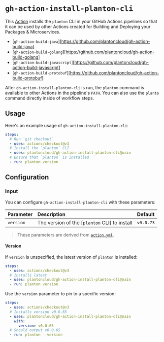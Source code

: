 # `gh-action-install-planton-cli`

This [Action] installs the `planton` CLI in your GitHub Actions pipelines so that it can be
used by other Actions created for Building and Deploying your Packages & Microservices.

* [`gh-action-build-java`][https://github.com/plantoncloud/gh-action-build-java]
* [`gh-action-build-golang`][https://github.com/plantoncloud/gh-action-build-golang]
* [`gh-action-build-javascript`][https://github.com/plantoncloud/gh-action-build-javascript]
* [`gh-action-build-protobuf`][https://github.com/plantoncloud/gh-action-build-protobuf]

After `gh-action-install-planton-cli` is run, the `planton` command is available to other Actions in the pipeline's
`PATH`. You can also use the `planto` command directly inside of workflow steps.

## Usage

Here's an example usage of `gh-action-install-planton-cli`:

```yaml
steps:
  # Run `git checkout`
  - uses: actions/checkout@v3
  # Install the `planton` CLI
  - uses: plantoncloud/gh-action-install-planton-cli@main
  # Ensure that `planton` is installed
  - run: planton version
```

## Configuration

### Input

You can configure `gh-action-install-planton-cli` with these parameters:

| Parameter      | Description                                                | Default            |
|:---------------|:-----------------------------------------------------------|:-------------------|
| `version`      | The version of the [`planton` CLI] to install              | `v0.0.73`          |

> These parameters are derived from [`action.yml`](./action.yml). <br>
#### Version

If `version` is unspecified, the latest version of `planton` is installed:

```yaml
steps:
  - uses: actions/checkout@v3
  # Installs latest
  - uses: plantoncloud/gh-action-install-planton-cli@main
  - run: planton version
```

Use the `version` parameter to pin to a specific version:

```yaml
steps:
  - uses: actions/checkout@v3
  # Installs version v0.0.65
  - uses: plantoncloud/gh-action-install-planton-cli@main
    with:
      version: v0.0.65
  # Should output v0.0.65
  - run: planton --version
```

[action]: https://docs.github.com/actions
[gh-action-build-java]: https://github.com/plantoncloud/gh-action-build-java
[gh-action-build-golang]: https://github.com/plantoncloud/gh-action-build-golang
[gh-action-build-javascript]: https://github.com/plantoncloud/gh-action-build-javascript
[gh-action-build-protobuf]: https://github.com/plantoncloud/gh-action-build-protobuf
